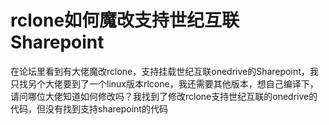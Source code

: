 # rclone如何魔改支持世纪互联Sharepoint


在论坛里看到有大佬魔改rclone，支持挂载世纪互联onedrive的Sharepoint，我只找另个大佬要到了一个linux版本rlcone，我还需要其他版本，想自己编译下，请问哪位大佬知道如何修改吗？我找到了修改rclone支持世纪互联的onedrive的代码，但没有找到支持sharepoint的代码
